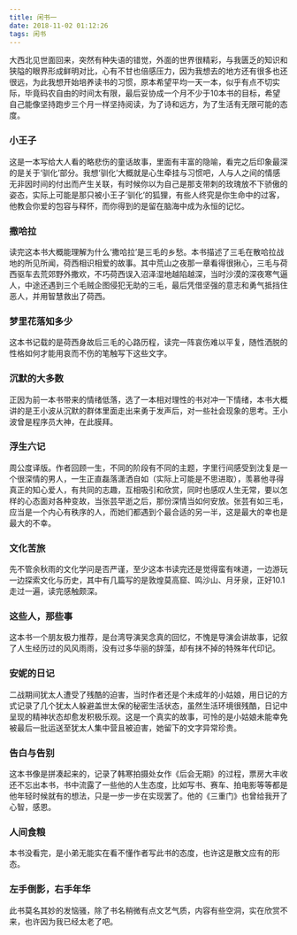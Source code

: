 ```yaml
---
title: 闲书一
date: 2018-11-02 01:12:26
tags: 闲书
---
```


大西北见世面回来，突然有种失语的错觉，外面的世界很精彩，与我匮乏的知识和狭隘的眼界形成鲜明对比，心有不甘也倍感压力，因为我想去的地方还有很多也还很远，为此我想开始培养读书的习惯，原本希望平均一天一本，似乎有点不切实际，毕竟码农自由的时间太有限，最后妥协成一个月不少于10本书的目标，希望自己能像坚持跑步三个月一样坚持阅读，为了诗和远方，为了生活有无限可能的态度。

### 小王子

这是一本写给大人看的略悲伤的童话故事，里面有丰富的隐喻，看完之后印象最深的是关于‘驯化’部分。我想‘驯化’大概就是心生牵挂与习惯吧，人与人之间的情感无非因时间的付出而产生关联，有时候你以为自己是那支带刺的玫瑰放不下骄傲的姿态，实际上可能是那只被小王子‘驯化’的狐狸，有些人终究是你生命中的过客，他教会你爱的包容与释怀，而你得到的是留在脑海中成为永恒的记忆。

### 撒哈拉

读完这本书大概能理解为什么‘撒哈拉’是三毛的乡愁。本书描述了三毛在散哈拉战地的所见所闻，荷西相识相爱的故事。其中荒山之夜那一章看得很揪心，三毛与荷西驱车去荒郊野外撒欢，不巧荷西误入沼泽湿地越陷越深，当时沙漠的深夜寒气逼人，中途还遇到三个毛贼企图侵犯无助的三毛，最后凭借坚强的意志和勇气抵挡住恶人，并用智慧救出了荷西。

### 梦里花落知多少

这本书记载的是荷西身故后三毛的心路历程，读完一阵哀伤难以平复，随性洒脱的性格如何才能用哀而不伤的笔触写下这些文字。

### 沉默的大多数

正因为前一本书带来的情绪低落，选了一本相对理性的书对冲一下情绪，本书大概讲的是王小波从沉默的群体里面走出来勇于发声后，对一些社会现象的思考。王小波曾是程序员大神，在此膜拜。

### 浮生六记

周公度译版。作者回顾一生，不同的阶段有不同的主题，字里行间感受到沈复是一个很深情的男人，一生正直磊落潇洒自如（实际上可能是不思进取），羡慕他寻得真正的知心爱人，有共同的志趣，互相吸引和欣赏，同时也感叹人生无常，要以怎样的心态面对各种变故，当张芸早逝之后，那份深情当如何安放。张芸有如三毛，应当是一个内心有秩序的人，而她们都遇到个最合适的另一半，这是最大的幸也是最大的不幸。

### 文化苦旅

先不管余秋雨的文化学问是否严谨，至少这本书读完还是觉得蛮有味道，一边游玩一边探索文化与历史，其中有几篇写的是敦煌莫高窟、鸣沙山、月牙泉，正好10.1走过一遍，读完感触颇深。

### 这些人，那些事

这本书一个朋友极力推荐，是台湾导演吴念真的回忆，不愧是导演会讲故事，记叙了人生经历过的风风雨雨，没有过多华丽的辞藻，却有抹不掉的特殊年代印记。

### 安妮的日记

二战期间犹太人遭受了残酷的迫害，当时作者还是个未成年的小姑娘，用日记的方式记录了几个犹太人躲避盖世太保的秘密生活状态，虽然生活环境很残酷，日记中呈现的精神状态却愈发积极乐观。这是一个真实的故事，可怜的是小姑娘未能幸免被最后一批运送至犹太人集中营且被迫害，她留下的文字异常珍贵。

### 告白与告别

这本书像是拼凑起来的，记录了韩寒拍摄处女作《后会无期》的过程，票房大丰收还不忘出本书，书中流露了一些他的人生态度，比如写书、赛车、拍电影等等都是他年轻时候就有的想法，只是一步一步在实现罢了。他的《三重门》也曾给我开了心智，感恩。

### 人间食粮

本书没看完，是小弟无能实在看不懂作者写此书的态度，也许这是散文应有的形态。

### 左手倒影，右手年华

此书莫名其妙的发恼骚，除了书名稍微有点文艺气质，内容有些空洞，实在欣赏不来，也许因为我已经太老了吧。



